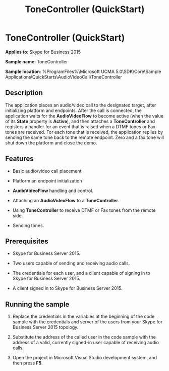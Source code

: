 ﻿---
title: ToneController (QuickStart)
TOCTitle: ToneController (QuickStart)
ms:assetid: 2497ed23-a5b4-43dd-96ab-9287beabd3bd
ms:mtpsurl: https://msdn.microsoft.com/library/Dn466135(v=office.16)
ms:contentKeyID: 65240082
ms.date: 07/27/2015
mtps_version: v=office.16
---

# ToneController (QuickStart)


**Applies to**: Skype for Business 2015



**Sample name**: ToneController

**Sample location**: %ProgramFiles%\\Microsoft UCMA 5.0\\SDK\\Core\\Sample Applications\\QuickStarts\\AudioVideoCall\\ToneController

## Description

The application places an audio/video call to the designated target, after initializing platform and endpoints. After the call is connected, the application waits for the **AudioVideoFlow** to become active (when the value of its **State** property is **Active**), and then attaches a **ToneController** and registers a handler for an event that is raised when a DTMF tones or Fax tones are received. For each tone that is received, the application replies by sending the same tone back to the remote endpoint. Zero and a fax tone will shut down the platform and close the demo.

## Features

  - Basic audio/video call placement

  - Platform an endpoint initialization

  - **AudioVideoFlow** handling and control.

  - Attaching an **AudioVideoFlow** to a **ToneController**.

  - Using **ToneController** to receive DTMF or Fax tones from the remote side.

  - Sending tones.

## Prerequisites

  - Skype for Business Server 2015.

  - Two users capable of sending and receiving audio calls.

  - The credentials for each user, and a client capable of signing in to Skype for Business Server 2015.

  - A client signed in to Skype for Business Server 2015.

## Running the sample

1.  Replace the credentials in the variables at the beginning of the code sample with the credentials and server of the users from your Skype for Business Server 2015 topology.

2.  Substitute the address of the called user in the code sample with the address of a valid, currently signed-in user capable of receiving audio calls.

3.  Open the project in Microsoft Visual Studio development system, and then press **F5**.

